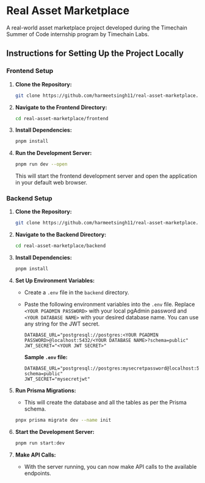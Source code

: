 # Real Asset Marketplace

A real-world asset marketplace project developed during the Timechain Summer of Code internship program by Timechain Labs.

## Instructions for Setting Up the Project Locally

### Frontend Setup

1. **Clone the Repository:**
   ```bash
   git clone https://github.com/harmeetsingh11/real-asset-marketplace.git
   ```

2. **Navigate to the Frontend Directory:**
   ```bash
   cd real-asset-marketplace/frontend
   ```

3. **Install Dependencies:**
   ```bash
   pnpm install
   ```

4. **Run the Development Server:**
   ```bash
   pnpm run dev --open
   ```

   This will start the frontend development server and open the application in your default web browser.

### Backend Setup

1. **Clone the Repository:**
   ```bash
   git clone https://github.com/harmeetsingh11/real-asset-marketplace.git
   ```

2. **Navigate to the Backend Directory:**
   ```bash
   cd real-asset-marketplace/backend
   ```

3. **Install Dependencies:**
   ```bash
   pnpm install
   ```

4. **Set Up Environment Variables:**
   - Create a `.env` file in the `backend` directory.
   - Paste the following environment variables into the `.env` file. Replace `<YOUR PGADMIN PASSWORD>` with your local pgAdmin password and `<YOUR DATABASE NAME>` with your desired database name. You can use any string for the JWT secret.

     ```
     DATABASE_URL="postgresql://postgres:<YOUR PGADMIN PASSWORD>@localhost:5432/<YOUR DATABASE NAME>?schema=public"
     JWT_SECRET="<YOUR JWT SECRET>"
     ```

     **Sample `.env` file:**

     ```
     DATABASE_URL="postgresql://postgres:mysecretpassword@localhost:5432/mydatabase?schema=public"
     JWT_SECRET="mysecretjwt"
     ```

5. **Run Prisma Migrations:**
   - This will create the database and all the tables as per the Prisma schema.
   ```bash
   pnpx prisma migrate dev --name init
   ```

6. **Start the Development Server:**
   ```bash
   pnpm run start:dev
   ```

7. **Make API Calls:**
   - With the server running, you can now make API calls to the available endpoints.
